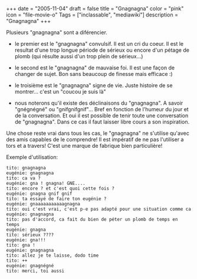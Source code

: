+++
date = "2005-11-04"
draft = false
title = "Gnagnagna"
color = "pink"
icon = "file-movie-o"
Tags = ["inclassable", "mediawiki"]
description = "Gnagnagna"
+++

Plusieurs "gnagnagna" sont a diférencier.

-   le premier est le "gnagnagna" convulsif. Il est un cri du coeur. Il
    est le resultat d'une trop longue période de sérieux ou encore d'un
    pétage de plomb (qui résulte aussi d'un trop plein de sérieux...)

<!-- -->

-   le second est le "gnagnagna" de mauvaise foi. Il est une façon de
    changer de sujet. Bon sans beaucoup de finesse mais efficace :)

<!-- -->

-   le troisième est le "gnagnagna" signe de vie. Juste histoire de se
    montrer... c'est un "coucou je suis là"

<!-- -->

-   nous noterons qu'il existe des déclinaisons du "gnagnagna". A savoir
    "gnégnégné" ou "gnifgnifgnif"... Bref en fonction de l'humeur du
    jour et de la conversation. Et oui il est possible de tenir toute
    une conversation de "gnagnagna". Dans ce cas il faut laisser libre
    cours a son inspiration.

Une chose reste vrai dans tous les cas, le "gnagnagna" ne s'utilise
qu'avec des amis capables de le comprendre! Il est impératif de ne pas
l'utiliser a tors et a travers! C'est une marque de fabrique bien
particulière!

Exemple d'utilisation:

    tito: gnagnagna
    eugénie: gnagnagna
    tito: ca va ?
    eugénie: gna ! gnagna! GNE....
    tito: encore ? et c'est quoi cette fois ?
    eugénie: gnagna gnif gnif
    tito: ta essayé de faire ton eugénie ?
    eugénie: gnaaaaaaaaaaagnagna
    tito: oui c'est vrai, c'est p-e pas adapté pour une situation comme ca
    eugénie: gnagnagna
    tito: pas d'accord, ca fait du bien de péter un plomb de temps en temps
    eugénie: gnagna
    tito: sérieux ????
    eugénie: gna!!!
    tito: gna !
    eugénie: gnagnagna
    tito: allez je te laisse, dodo time
    tito: ++
    eugénie: gnagnégné
    tito: merci, toi aussi

